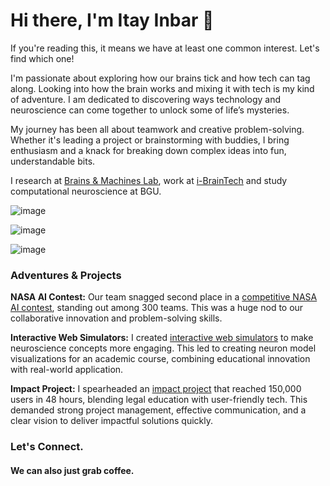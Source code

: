 # Hi there, I'm Itay Inbar 👋

If you're reading this, it means we have at least one common interest. Let's find which one!

I'm passionate about exploring how our brains tick and how tech can tag along. Looking into how the brain works and mixing it with tech is my kind of adventure. I am dedicated to discovering ways technology and neuroscience can come together to unlock some of life’s mysteries.

My journey has been all about teamwork and creative problem-solving. Whether it's leading a project or brainstorming with buddies, I bring enthusiasm and a knack for breaking down complex ideas into fun, understandable bits.

I research at [Brains & Machines Lab](https://brainsandmachines.org/), work at [i-BrainTech](http://www.i-brain.tech/) and study computational neuroscience at BGU.

![image](https://img.shields.io/badge/Keras-FF0000?style=for-the-badge&logo=keras&logoColor=white)

![image](https://img.shields.io/badge/PyTorch-EE4C2C?style=for-the-badge&logo=pytorch&logoColor=white)

![image](https://img.shields.io/badge/TensorFlow-FF6F00?style=for-the-badge&logo=tensorflow&logoColor=white)


### Adventures & Projects

**NASA AI Contest:** Our team snagged second place in a [competitive NASA AI contest](https://drivendata.co/blog/ai-assistants-winners), standing out among 300 teams. This was a huge nod to our collaborative innovation and problem-solving skills.

**Interactive Web Simulators:** I created [interactive web simulators](https://neuropractical.web.app/eeg-simulator) to make neuroscience concepts more engaging. This led to creating neuron model visualizations for an academic course, combining educational innovation with real-world application.

**Impact Project:** I spearheaded an [impact project](https://www.linkedin.com/posts/itayinbardev_%D7%90%D7%99%D7%9A-%D7%9E%D7%91%D7%99%D7%90%D7%99%D7%9D-%D7%9E%D7%95%D7%93%D7%A2%D7%95%D7%AA-%D7%97%D7%91%D7%A8%D7%AA%D7%99%D7%AA-%D7%90%D7%9C-150000-%D7%99%D7%A9%D7%A8%D7%90%D7%9C%D7%99%D7%9D-activity-7068622939063017472-ix_B?utm_source=share&utm_medium=member_desktop) that reached 150,000 users in 48 hours, blending legal education with user-friendly tech. This demanded strong project management, effective communication, and a clear vision to deliver impactful solutions quickly.

### Let's Connect. 

#### We can also just grab coffee.
